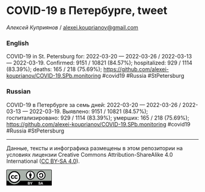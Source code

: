 COVID-19 в Петербурге, tweet
============================

*Алексей Куприянов* /
<a href="mailto:alexei.kouprianov@gmail.com" class="email">alexei.kouprianov@gmail.com</a>

### English

COVID-19 in St. Petersburg for: 2022-03-20 — 2022-03-26 / 2022-03-13 —
2022-03-19. Сonfirmed: 9151 / 10821 (84.57%); hospitalized: 929 / 1114
(83.39%); deaths: 165 / 218 (75.69%);
<a href="https://github.com/alexei-kouprianov/COVID-19.SPb.monitoring" class="uri">https://github.com/alexei-kouprianov/COVID-19.SPb.monitoring</a>
\#covid19 \#Russia \#StPetersburg

### Russian

COVID-19 в Петербурге за семь дней: 2022-03-20 — 2022-03-26 / 2022-03-13
— 2022-03-19. Выявлено: 9151 / 10821 (84.57%); госпитализировано: 929 /
1114 (83.39%); умерших: 165 / 218 (75.69%);
<a href="https://github.com/alexei-kouprianov/COVID-19.SPb.monitoring" class="uri">https://github.com/alexei-kouprianov/COVID-19.SPb.monitoring</a>
\#covid19 \#Russia \#StPetersburg

------------------------------------------------------------------------

Данные, тексты и инфографика размещены в этом репозитории на условиях
лицензии Creative Commons Attribution-ShareAlike 4.0 International ([CC
BY-SA 4.0](https://creativecommons.org/licenses/by-sa/4.0/)).

![](../misc/CC-BY-SA-icon.png "CC-BY-SA")
